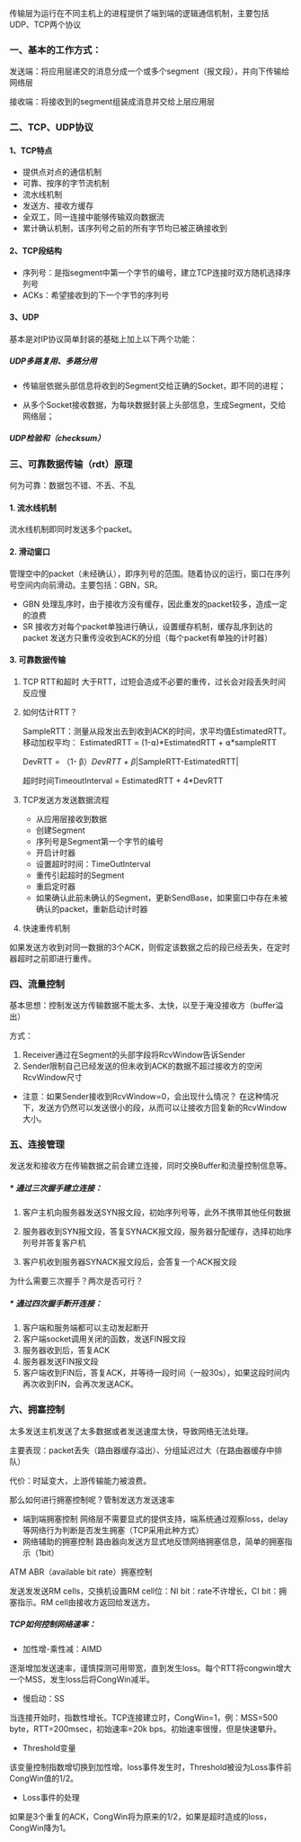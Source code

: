 
传输层为运行在不同主机上的进程提供了端到端的逻辑通信机制，主要包括UDP、TCP两个协议

### 一、基本的工作方式：

发送端：将应用层递交的消息分成一个或多个segment（报文段），并向下传输给网络层

接收端：将接收到的segment组装成消息并交给上层应用层


### 二、TCP、UDP协议

#### 1、TCP特点
* 提供点对点的通信机制
* 可靠、按序的字节流机制
* 流水线机制
* 发送方、接收方缓存
* 全双工，同一连接中能够传输双向数据流
* 累计确认机制，该序列号之前的所有字节均已被正确接收到

#### 2、TCP段结构

* 序列号：是指segment中第一个字节的编号，建立TCP连接时双方随机选择序列号
* ACKs：希望接收到的下一个字节的序列号


#### 3、UDP
基本是对IP协议简单封装的基础上加上以下两个功能：

##### UDP多路复用、多路分用

* 传输层依据头部信息将收到的Segment交给正确的Socket，即不同的进程；

* 从多个Socket接收数据，为每块数据封装上头部信息，生成Segment，交给网络层；

##### UDP检验和（checksum）

### 三、可靠数据传输（rdt）原理

何为可靠：数据包不错、不丢、不乱

#### 1. 流水线机制
流水线机制即同时发送多个packet。

#### 2. 滑动窗口
管理空中的packet（未经确认），即序列号的范围。随着协议的运行，窗口在序列号空间内向前滑动。主要包括：GBN，SR。

* GBN
处理乱序时，由于接收方没有缓存，因此重发的packet较多，造成一定的浪费
* SR
接收方对每个packet单独进行确认，设置缓存机制，缓存乱序到达的packet
发送方只重传没收到ACK的分组（每个packet有单独的计时器）


#### 3. 可靠数据传输
1. TCP RTT和超时
大于RTT，过短会造成不必要的重传，过长会对段丢失时间反应慢

2. 如何估计RTT？

    SampleRTT：测量从段发出去到收到ACK的时间，求平均值EstimatedRTT。移动加权平均：
    EstimatedRTT = (1-⍺)*EstimatedRTT + ⍺*sampleRTT

    DevRTT = （1- β）*DevRTT + β*|SampleRTT-EstimatedRTT|

    超时时间TimeoutInterval = EstimatedRTT + 4*DevRTT

3. TCP发送方发送数据流程

    * 从应用层接收到数据
    * 创建Segment
    * 序列号是Segment第一个字节的编号
    * 开启计时器
    * 设置超时时间：TimeOutInterval
    * 重传引起超时的Segment
    * 重启定时器
    * 如果确认此前未确认的Segment，更新SendBase，如果窗口中存在未被确认的packet，重新启动计时器

4. 快速重传机制

如果发送方收到对同一数据的3个ACK，则假定该数据之后的段已经丢失，在定时器超时之前即进行重传。

### 四、流量控制
基本思想：控制发送方传输数据不能太多、太快，以至于淹没接收方（buffer溢出）

方式：

1. Receiver通过在Segment的头部字段将RcvWindow告诉Sender
2. Sender限制自己已经发送的但未收到ACK的数据不超过接收方的空闲RcvWindow尺寸

* 注意：如果Sender接收到RcvWindow=0，会出现什么情况？
在这种情况下，发送方仍然可以发送很小的段，从而可以让接收方回复新的RcvWindow大小。

### 五、连接管理
发送发和接收方在传输数据之前会建立连接，同时交换Buffer和流量控制信息等。
##### * 通过三次握手建立连接：

1. 客户主机向服务器发送SYN报文段，初始序列号等，此外不携带其他任何数据

2. 服务器收到SYN报文段，答复SYNACK报文段，服务器分配缓存，选择初始序列号并答复客户机

3. 客户机收到服务器SYNACK报文段后，会答复一个ACK报文段

为什么需要三次握手？两次是否可行？

##### *  通过四次握手断开连接：
1. 客户端和服务端都可以主动发起断开
2. 客户端socket调用关闭的函数，发送FIN报文段
3. 服务器收到后，答复ACK
4. 服务器发送FIN报文段
5. 客户端收到FIN后，答复ACK，并等待一段时间（一般30s），如果这段时间内再次收到FIN，会再次发送ACK。

### 六、拥塞控制

太多发送主机发送了太多数据或者发送速度太快，导致网络无法处理。

主要表现：packet丢失（路由器缓存溢出）、分组延迟过大（在路由器缓存中排队）

代价：时延变大，上游传输能力被浪费。

那么如何进行拥塞控制呢？管制发送方发送速率

* 端到端拥塞控制
    网络层不需要显式的提供支持，端系统通过观察loss，delay等网络行为判断是否发生拥塞（TCP采用此种方式）
* 网络辅助的拥塞控制 
路由器向发送方显式地反馈网络拥塞信息，简单的拥塞指示（1bit）

ATM ABR（available bit rate）拥塞控制

发送发发送RM cells，交换机设置RM cell位：NI bit：rate不许增长，CI bit：拥塞指示。RM cell由接收方返回给发送方。

##### TCP如何控制网络速率：

* 加性增-乘性减：AIMD

逐渐增加发送速率，谨慎探测可用带宽，直到发生loss。每个RTT将congwin增大一个MSS，发生loss后将CongWin减半。

* 慢启动：SS

当连接开始时，指数性增长。TCP连接建立时，CongWin=1，例：MSS=500 byte，RTT=200msec，初始速率=20k bps。初始速率很慢，但是快速攀升。

* Threshold变量

该变量控制指数增切换到加性增。loss事件发生时，Threshold被设为Loss事件前CongWin值的1/2。

* Loss事件的处理

如果是3个重复的ACK，CongWin将为原来的1/2，如果是超时造成的loss，CongWin降为1。


















